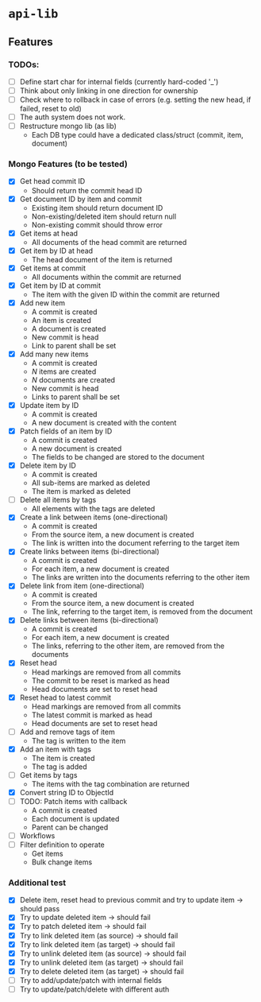 # `api-lib`

## Features

### TODOs:

- [ ] Define start char for internal fields (currently hard-coded '_')
- [ ] Think about only linking in one direction for ownership
- [ ] Check where to rollback in case of errors (e.g. setting the new head, if failed, reset to old)
- [ ] The auth system does not work.
- [ ] Restructure mongo lib (as lib)
  - Each DB type could have a dedicated class/struct (commit, item, document)

### Mongo Features (to be tested)

- [x] Get head commit ID
  - Should return the commit head ID
- [x] Get document ID by item and commit
  - Existing item should return document ID
  - Non-existing/deleted item should return null
  - Non-existing commit should throw error
- [x] Get items at head
  - All documents of the head commit are returned
- [x] Get item by ID at head
  - The head document of the item is returned
- [x] Get items at commit
  - All documents within the commit are returned
- [x] Get item by ID at commit
  - The item with the given ID within the commit are returned
- [x] Add new item
  - A commit is created
  - An item is created
  - A document is created
  - New commit is head
  - Link to parent shall be set
- [x] Add many new items
  - A commit is created
  - _N_ items are created
  - _N_ documents are created
  - New commit is head
  - Links to parent shall be set
- [x] Update item by ID
  - A commit is created
  - A new document is created with the content
- [x] Patch fields of an item by ID
  - A commit is created
  - A new document is created
  - The fields to be changed are stored to the document
- [x] Delete item by ID
  - A commit is created
  - All sub-items are marked as deleted
  - The item is marked as deleted
- [ ] Delete all items by tags
  - All elements with the tags are deleted
- [x] Create a link between items (one-directional)
  - A commit is created
  - From the source item, a new document is created
  - The link is written into the document referring to the target item
- [x] Create links between items (bi-directional)
  - A commit is created
  - For each item, a new document is created
  - The links are written into the documents referring to the other item
- [x] Delete link from item (one-directional)
  - A commit is created
  - From the source item, a new document is created
  - The link, referring to the target item, is removed from the document
- [x] Delete links between items (bi-directional)
  - A commit is created
  - For each item, a new document is created
  - The links, referring to the other item, are removed from the documents
- [x] Reset head
  - Head markings are removed from all commits
  - The commit to be reset is marked as head
  - Head documents are set to reset head
- [x] Reset head to latest commit
  - Head markings are removed from all commits
  - The latest commit is marked as head
  - Head documents are set to reset head
- [ ] Add and remove tags of item
  - The tag is written to the item
- [x] Add an item with tags
  - The item is created
  - The tag is added
- [ ] Get items by tags
  - The items with the tag combination are returned
- [x] Convert string ID to ObjectId
- [ ] TODO: Patch items with callback
  - A commit is created
  - Each document is updated
  - Parent can be changed
- [ ] Workflows
- [ ] Filter definition to operate
  - Get items 
  - Bulk change items

### Additional test

- [x] Delete item, reset head to previous commit and try to update item -> should pass
- [x] Try to update deleted item -> should fail
- [x] Try to patch deleted item -> should fail
- [x] Try to link deleted item (as source) -> should fail
- [x] Try to link deleted item (as target) -> should fail
- [x] Try to unlink deleted item (as source) -> should fail
- [x] Try to unlink deleted item (as target) -> should fail
- [x] Try to delete deleted item (as target) -> should fail
- [ ] Try to add/update/patch with internal fields
- [ ] Try to update/patch/delete with different auth